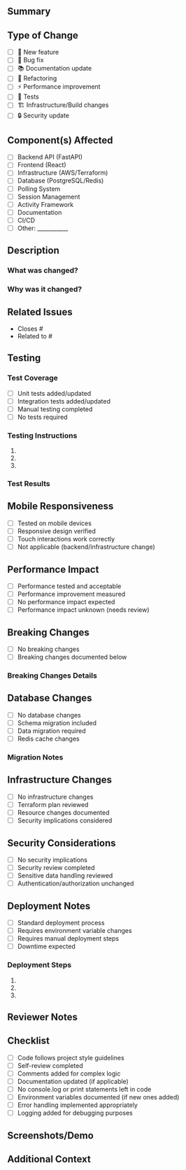 ## Summary
<!-- Provide a brief summary of the changes in this PR -->

## Type of Change
<!-- Check all that apply -->
- [ ] 🚀 New feature
- [ ] 🐛 Bug fix
- [ ] 📚 Documentation update
- [ ] 🔧 Refactoring
- [ ] ⚡ Performance improvement
- [ ] 🧪 Tests
- [ ] 🏗️ Infrastructure/Build changes
- [ ] 🔒 Security update

## Component(s) Affected
<!-- Check all that apply -->
- [ ] Backend API (FastAPI)
- [ ] Frontend (React)
- [ ] Infrastructure (AWS/Terraform)
- [ ] Database (PostgreSQL/Redis)
- [ ] Polling System
- [ ] Session Management
- [ ] Activity Framework
- [ ] Documentation
- [ ] CI/CD
- [ ] Other: ___________

## Description
<!-- Provide a detailed description of the changes -->

### What was changed?
<!-- Describe what was modified, added, or removed -->

### Why was it changed?
<!-- Explain the motivation or reasoning behind the changes -->

## Related Issues
<!-- Link to related issues using keywords like "Closes #123" or "Addresses #456" -->
- Closes #
- Related to #

## Testing
<!-- Describe how the changes were tested -->

### Test Coverage
- [ ] Unit tests added/updated
- [ ] Integration tests added/updated
- [ ] Manual testing completed
- [ ] No tests required

### Testing Instructions
<!-- Provide step-by-step instructions for reviewers to test the changes -->
1. 
2. 
3. 

### Test Results
<!-- Include any relevant test output, screenshots, or performance metrics -->

## Mobile Responsiveness
<!-- For frontend changes, confirm mobile compatibility -->
- [ ] Tested on mobile devices
- [ ] Responsive design verified
- [ ] Touch interactions work correctly
- [ ] Not applicable (backend/infrastructure change)

## Performance Impact
<!-- Assess any performance implications -->
- [ ] Performance tested and acceptable
- [ ] Performance improvement measured
- [ ] No performance impact expected
- [ ] Performance impact unknown (needs review)

## Breaking Changes
<!-- Document any breaking changes -->
- [ ] No breaking changes
- [ ] Breaking changes documented below

### Breaking Changes Details
<!-- If there are breaking changes, describe them here -->

## Database Changes
<!-- For changes affecting data persistence -->
- [ ] No database changes
- [ ] Schema migration included
- [ ] Data migration required
- [ ] Redis cache changes

### Migration Notes
<!-- If migrations are included, provide relevant details -->

## Infrastructure Changes
<!-- For changes affecting AWS resources or Terraform -->
- [ ] No infrastructure changes
- [ ] Terraform plan reviewed
- [ ] Resource changes documented
- [ ] Security implications considered

## Security Considerations
<!-- Assess security implications -->
- [ ] No security implications
- [ ] Security review completed
- [ ] Sensitive data handling reviewed
- [ ] Authentication/authorization unchanged

## Deployment Notes
<!-- Special considerations for deployment -->
- [ ] Standard deployment process
- [ ] Requires environment variable changes
- [ ] Requires manual deployment steps
- [ ] Downtime expected

### Deployment Steps
<!-- If special deployment steps are required -->
1. 
2. 
3. 

## Reviewer Notes
<!-- Any specific areas you'd like reviewers to focus on -->

## Checklist
<!-- Confirm all items before requesting review -->
- [ ] Code follows project style guidelines
- [ ] Self-review completed
- [ ] Comments added for complex logic
- [ ] Documentation updated (if applicable)
- [ ] No console.log or print statements left in code
- [ ] Environment variables documented (if new ones added)
- [ ] Error handling implemented appropriately
- [ ] Logging added for debugging purposes

## Screenshots/Demo
<!-- Include screenshots, GIFs, or links to demo environments if applicable -->

## Additional Context
<!-- Add any other context, concerns, or information relevant to this PR -->